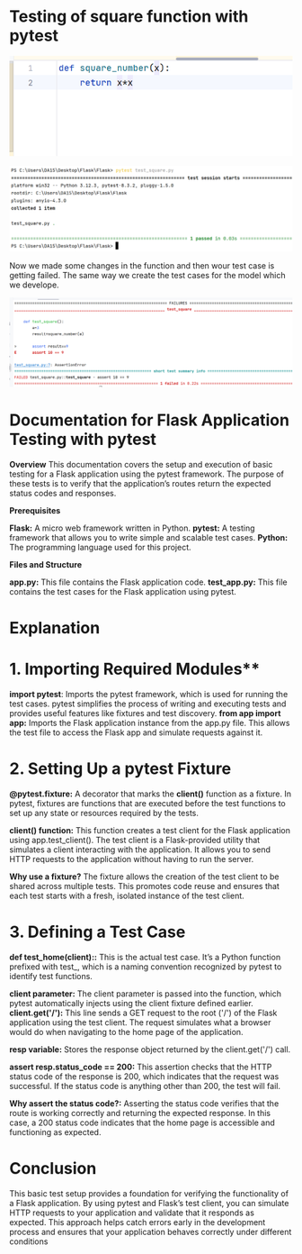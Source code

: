 # Testing of square function with pytest
 
![img.png](img.png)

![img_1.png](img_1.png)

Now we made some changes in the function and then wour test case is getting failed. The same way we create
the test cases for the model which we develope.

![img_2.png](img_2.png)

# Documentation for Flask Application Testing with pytest

**Overview**
This documentation covers the setup and execution of basic testing for a Flask application 
using the pytest framework. The purpose of these tests is to verify that the application’s routes return the expected status codes and responses.

**Prerequisites**

**Flask:** A micro web framework written in Python.
**pytest:** A testing framework that allows you to write simple and scalable test cases.
**Python:** The programming language used for this project.

**Files and Structure**

**app.py:** This file contains the Flask application code.
**test_app.py:** This file contains the test cases for the Flask application using pytest.

# Explanation
# 1. Importing Required Modules**

**import pytest**: Imports the pytest framework, which is used for running the test cases. 
                   pytest simplifies the process of writing and executing tests and provides useful features like fixtures and test discovery.
**from app import app:** Imports the Flask application instance from the app.py file. 
                        This allows the test file to access the Flask app and simulate requests against it.


# 2. Setting Up a pytest Fixture

**@pytest.fixture:** A decorator that marks the **client()** function as a fixture. In pytest, fixtures are functions that are executed before the test functions to set up any state or resources required by the tests.

**client() function:** This function creates a test client for the Flask application using app.test_client(). The test client is a Flask-provided utility that simulates a client interacting with the application. It allows you to send HTTP requests to the application without having to run the server.

**Why use a fixture?** 
The fixture allows the creation of the test client to be shared across multiple tests. This promotes code reuse and ensures that each test starts with a fresh, 
isolated instance of the test client.

# 3. Defining a Test Case

**def test_home(client)::** This is the actual test case. It’s a Python function prefixed with test_, which is a naming convention recognized by pytest to identify test functions.

**client parameter:** The client parameter is passed into the function, which pytest automatically injects using the client fixture defined earlier.
**client.get('/'):** This line sends a GET request to the root ('/') of the Flask application using the test client. The request simulates what a browser would do when navigating to the home page of the application.

**resp variable:** Stores the response object returned by the client.get('/') call.

**assert resp.status_code == 200:** This assertion checks that the HTTP status code of the response is 200, which indicates that the request was successful. If the status code is anything other than 200, the test will fail.

**Why assert the status code?:** 
 Asserting the status code verifies that the route is working correctly and returning the expected response. In this case, a 200 status code indicates that the home page is accessible and functioning as expected.

# Conclusion
This basic test setup provides a foundation for verifying the functionality of a Flask 
application. By using pytest and Flask’s test client, you can simulate HTTP requests
to your application and validate that it responds as expected. This approach helps
catch errors early in the development process and ensures that your application behaves
correctly under different conditions
